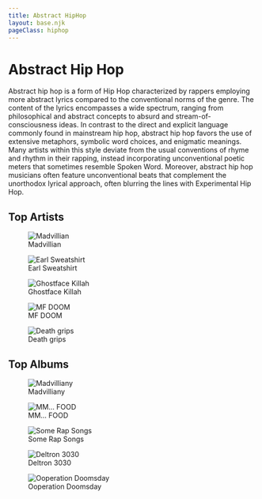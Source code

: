 ```yaml
---
title: Abstract HipHop
layout: base.njk
pageClass: hiphop
---
```

<h1 class="subgenre-title"> Abstract Hip Hop<!-- sub genre name--></h1>

<p class="summary">Abstract hip hop is a form of Hip Hop characterized by rappers employing more abstract lyrics compared to the conventional norms of the genre. The content of the lyrics encompasses a wide spectrum, ranging from philosophical and abstract concepts to absurd and stream-of-consciousness ideas. In contrast to the direct and explicit language commonly found in mainstream hip hop, abstract hip hop favors the use of extensive metaphors, symbolic word choices, and enigmatic meanings. Many artists within this style deviate from the usual conventions of rhyme and rhythm in their rapping, instead incorporating unconventional poetic meters that sometimes resemble Spoken Word. Moreover, abstract hip hop musicians often feature unconventional beats that complement the unorthodox lyrical approach, often blurring the lines with Experimental Hip Hop. <!-- subgenre summary--></p>

<!-- top album and artist section-->
<section class="top">
<h2>Top Artists</h2>
<div class="artist">
<figure>
<img src="" alt="Madvillian">
<figcaption>Madvillian</figcaption>
</img>
</figure>
<figure>
<img src="" alt="Earl Sweatshirt">
<figcaption>Earl Sweatshirt</figcaption>
</img>
</figure>
<figure>
<img src="" alt="Ghostface Killah">
<figcaption>Ghostface Killah</figcaption>
</img>
</figure>
<figure>
<img src="" alt="MF DOOM">
<figcaption>MF DOOM</figcaption>
</img>
</figure>
<figure>
<img src="" alt="Death grips">
<figcaption>Death grips</figcaption>
</img>
</figure>
</div>
</section>

<section class="top">
<h2>Top Albums</h2>
<div class="albums">
<figure>
<img src="" alt="Madvilliany">
<figcaption>Madvilliany</figcaption>
</img>
</figure>
<figure>
<img src="" alt="MM... FOOD">
<figcaption>MM... FOOD</figcaption>
</img>
</figure>
<figure>
<img src="" alt="Some Rap Songs">
<figcaption>Some Rap Songs</figcaption>
</img>
</figure>
<figure>
<img src="" alt="Deltron 3030">
<figcaption>Deltron 3030</figcaption>
</img>
</figure>
<figure>
<img src="" alt="Ooperation Doomsday">
<figcaption>Ooperation Doomsday</figcaption>
</img>
</figure>
</div>
</section>



<!-- suggestion section, still figuring out how to format this using the bubble diagram from the wireframe-->